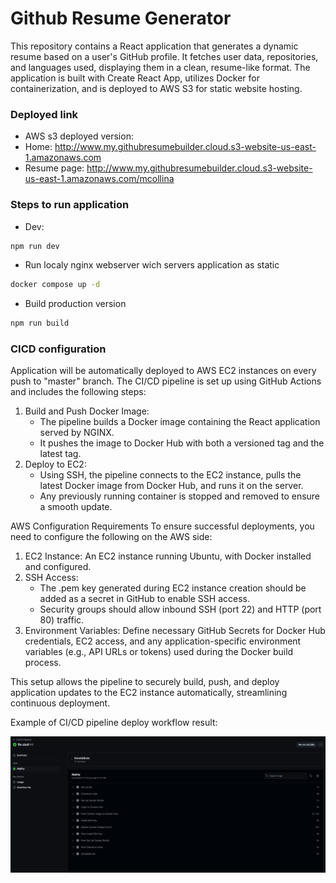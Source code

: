 # Github Resume Generator
This repository contains a React application that generates a dynamic resume based on a user's GitHub profile. It fetches user data, repositories, and languages used, displaying them in a clean, resume-like format. The application is built with Create React App, utilizes Docker for containerization, and is deployed to AWS S3 for static website hosting.

### Deployed link 
- AWS s3 deployed version: 
 - Home: http://www.my.githubresumebuilder.cloud.s3-website-us-east-1.amazonaws.com
 - Resume page: http://www.my.githubresumebuilder.cloud.s3-website-us-east-1.amazonaws.com/mcollina

### Steps to run application 

- Dev: 
```bash
npm run dev
```

- Run localy nginx webserver wich servers application as static
```bash
docker compose up -d
```

- Build production version
```bash
npm run build
```

### CICD configuration 
Application will be automatically deployed to AWS EC2 instances on every push to "master" branch. 
The CI/CD pipeline is set up using GitHub Actions and includes the following steps:
1. Build and Push Docker Image:
    - The pipeline builds a Docker image containing the React application served by NGINX.
    - It pushes the image to Docker Hub with both a versioned tag and the latest tag.
2. Deploy to EC2:
    - Using SSH, the pipeline connects to the EC2 instance, pulls the latest Docker image from Docker Hub, and runs it on the server.
    - Any previously running container is stopped and removed to ensure a smooth update.

AWS Configuration Requirements
To ensure successful deployments, you need to configure the following on the AWS side:

1. EC2 Instance: An EC2 instance running Ubuntu, with Docker installed and configured.
2. SSH Access:
    - The .pem key generated during EC2 instance creation should be added as a secret in GitHub to enable SSH access.
    - Security groups should allow inbound SSH (port 22) and HTTP (port 80) traffic.
3. Environment Variables: Define necessary GitHub Secrets for Docker Hub credentials, EC2 access, and any application-specific environment variables (e.g., API URLs or tokens) used during the Docker build process.

This setup allows the pipeline to securely build, push, and deploy application updates to the EC2 instance automatically, streamlining continuous deployment.

Example of CI/CD pipeline deploy workflow result: 

![CICD Workflow ](./images/cicd_workflow.png)

